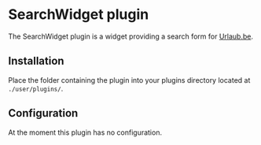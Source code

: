 # SearchWidget plugin
The SearchWidget plugin is a widget providing a search form for [Urlaub.be](https://github.com/urlaube/urlaube).

## Installation
Place the folder containing the plugin into your plugins directory located at `./user/plugins/`.

## Configuration
At the moment this plugin has no configuration.

